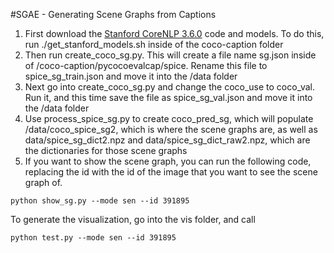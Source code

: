 #SGAE - Generating Scene Graphs from Captions
1. First download the [Stanford CoreNLP 3.6.0](http://stanfordnlp.github.io/CoreNLP/index.html) code and models. To do this, run ./get_stanford_models.sh inside of the coco-caption folder
2. Then run create_coco_sg.py. This will create a file name sg.json inside of /coco-caption/pycocoevalcap/spice. Rename this file to spice_sg_train.json and move it into the /data folder
3. Next go into create_coco_sg.py and change the coco_use to coco_val. Run it, and this time save the file as spice_sg_val.json and move it into the /data folder
4. Use process_spice_sg.py to create coco_pred_sg, which will populate /data/coco_spice_sg2, which is where the scene graphs are, as well as data/spice_sg_dict2.npz and data/spice_sg_dict_raw2.npz, which are the dictionaries for those scene graphs
5. If you want to show the scene graph, you can run the following code, replacing the id with the id of the image that you want to see the scene graph of.
```
python show_sg.py --mode sen --id 391895
```

To generate the visualization, go into the vis folder, and call

```
python test.py --mode sen --id 391895
```